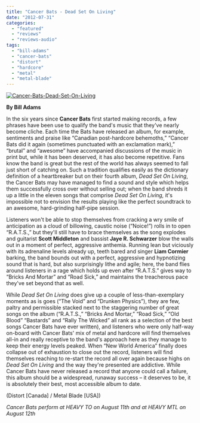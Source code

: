 ```yaml
---
title: "Cancer Bats - Dead Set On Living"
date: "2012-07-31"
categories: 
  - "featured"
  - "reviews"
  - "reviews-audio"
tags: 
  - "bill-adams"
  - "cancer-bats"
  - "distort"
  - "hardcore"
  - "metal"
  - "metal-blade"
---
```


[![](http://www.hellbound.ca/wp-content/uploads/2012/07/Cancer-Bats-Dead-Set-On-Living.jpg "Cancer-Bats-Dead-Set-On-Living")](http://www.hellbound.ca/2012/07/cancer-bats-dead-set-on-living/cancer-bats-dead-set-on-living/)

**By Bill Adams**

In the six years since **Cancer Bats** first started making records, a few phrases have been use to qualify the band's music that they've nearly become cliche. Each time the Bats have released an album, for example, sentiments and praise like “Canadian post-hardcore behemoths,” “Cancer Bats did it again (sometimes punctuated with an exclamation mark),” “brutal” and “awesome” have accompanied discussions of the music in print but, while it has been deserved, it has also become repetitive. Fans know the band is great but the rest of the world has always seemed to fall just short of catching on. Such a tradition qualifies easily as the dictionary definition of a heartbreaker but on their fourth album, _Dead Set On Living_, the Cancer Bats may have managed to find a sound and style which helps them successfully cross over without selling out; when the band shreds it up a little in the eleven songs that comprise _Dead Set On Living,_ it's impossible not to envision the results playing like the perfect soundtrack to an awesome, hard-grinding half-pipe session.

Listeners won't be able to stop themselves from cracking a wry smile of anticipation as a cloud of billowing, caustic noise (“Noice!”) rolls in to open “R.A.T.S.,” but they'll still have to brace themselves as the song explodes and guitarist **Scott Middleton** and bassist **Jaye R. Schwarzer** blow the walls out in a moment of perfect, aggressive anthemia. Running lean but viciously with its adrenaline levels already up, teeth bared and singer **Liam Cormier** barking, the band bounds out with a perfect, aggressive and hypnotizing sound that is hard, but also surprisingly lithe and agile; here, the band flies around listeners in a rage which holds up even after “R.A.T.S.” gives way to “Bricks And Mortar” and “Road Sick,” and maintains the treacherous pace they've set beyond that as well.

While _Dead Set On Living_ does give up a couple of less-than-exemplary moments as is goes (“The Void” and “Drunken Physics”), they are few, paltry and permissible stacked next to the staggering number of great songs on the album (“R.A.T.S.,” “Bricks And Mortar,” “Road Sick,” “Old Blood” “Bastards” and “Rally The Wicked” all rank as a selection of the best songs Cancer Bats have ever written), and listeners who were only half-way on-board with Cancer Bats' mix of metal and hardcore will find themselves all-in and really receptive to the band's approach here as they manage to keep their energy levels peaked. When “New World America” finally does collapse out of exhaustion to close out the record, listeners will find themselves reaching to re-start the record all over again because highs on _Dead Set On Living_ and the way they're presented are addictive. While Cancer Bats have never released a record that anyone could call a failure, this album should be a widespread, runaway success – it deserves to be, it is absolutely their best, most accessible album to date.

(Distort \[Canada\] / Metal Blade \[USA\])

_Cancer Bats perform at HEAVY TO on August 11th and at HEAVY MTL on August 12th_
